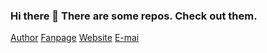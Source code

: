 ### Hi there 👋 There are some repos. Check out them.
[Author](https://facebook.com/tuyen.2k8)
[Fanpage](https://facebook.com/blo9.c0der)
[Website](http://blogcoder.freevar.com)
[E-mai](phamthanhtuyen2k8@gmail.com)


